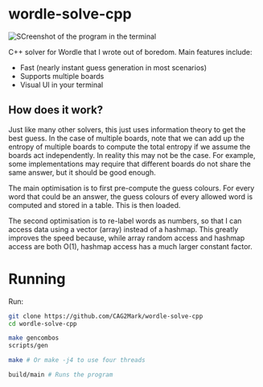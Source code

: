 # wordle-solve-cpp

![SCreenshot of the program in the terminal](https://user-images.githubusercontent.com/55091936/215071721-ca0ef803-582c-42bb-97f6-5e3052ab8990.png)

C++ solver for Wordle that I wrote out of boredom. Main features include:

* Fast (nearly instant guess generation in most scenarios)
* Supports multiple boards
* Visual UI in your terminal

## How does it work?

Just like many other solvers, this just uses information theory to get the best guess. In the case of multiple boards, note that we can add up the entropy of multiple boards to compute the total entropy if we assume the boards act independently. In reality this may not be the case. For example, some implementations may require that different boards do not share the same answer, but it should be good enough.

The main optimisation is to first pre-compute the guess colours. For every word that could be an answer, the guess colours of every allowed word is computed and stored in a table. This is then loaded.

The second optimisation is to re-label words as numbers, so that I can access data using a vector (array) instead of a hashmap. This greatly improves the speed because, while array random access and hashmap access are both O(1), hashmap access has a much larger constant factor.

# Running
Run:
```bash
git clone https://github.com/CAG2Mark/wordle-solve-cpp
cd wordle-solve-cpp

make gencombos
scripts/gen

make # Or make -j4 to use four threads

build/main # Runs the program
```
